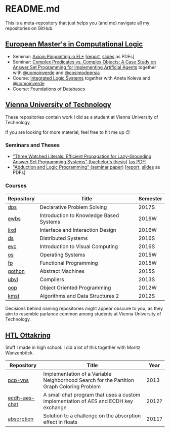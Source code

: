 # README.md

This is a meta-repository that just helps you (and me) navigate all my repositories on GitHub.

## [European Master's in Computational Logic](https://www.emcl-study.eu/)

 * Seminar: [Axiom Pinpointing in EL+](https://github.com/lorenzleutgeb/elp) [[report](https://lorenz.leutgeb.xyz/paper/elp.pdf), [slides](https://lorenz.leutgeb.xyz/paper/elp-beam.pdf) as PDFs]
 * Seminar: [Complex Predicates vs. Complex Objects: A Case Study on Answer Set Programming for Implementing Artificial Agents](https://github.com/lorenzleutgeb/ab) together with [@uomoinverde](https://github.com/uomoinverde) and [@cosimodpersia](https://github.com/cosimodpersia)
 * Course: [Integrated Logic Systems](https://github.com/lorenzleutgeb/ils) together with Aneta Koleva and [@uomoinverde](https://github.com/uomoinverde)
 * Course: [Foundations of Databases](https://github.com/lorenzleutgeb/fdb)

## [Vienna University of Technology](https://www.tuwien.ac.at/en/)

These repositories contain work I did as a student at Vienna University of Technology.

If you are looking for more material, feel free to hit me up :wink:

### Seminars and Theses

 * ["Three Watched Literals: Efficient Propagation for Lazy-Grounding Answer Set Programming Systems" (bachelor's thesis)](https://github.com/lorenzleutgeb/3wl) [[as PDF](https://lorenz.leutgeb.xyz/paper/3wl.pdf)]
 * ["Abduction and Logic Programming" (seminar paper)](https://github.com/lorenzleutgeb/abd) [[report](https://lorenz.leutgeb.xyz/paper/abd.pdf), [slides](https://lorenz.leutgeb.xyz/paper/abd-beam.pdf) as PDFs]

### Courses

| Repository    | Title         | Semester |
| ------------- | ------------- | -------- |
| [dps](https://github.com/lorenzleutgeb/dps)  | Declarative Problem Solving  | 2017S
| [ewbs](https://github.com/lorenzleutgeb/ewbs)  | Introduction to Knowledge Based Systems  | 2016W
| [iixd](https://github.com/lorenzleutgeb/iixd)  | Interface and Interaction Design  | 2016W
| [ds](https://github.com/lorenzleutgeb/ds) | Distributed Systems | 2016S
| [evc](https://github.com/lorenzleutgeb/evc) | Introduction to Visual Computing | 2016S
| [os](https://github.com/lorenzleutgeb/os) | Operating Systems | 2015W
| [fp](https://github.com/lorenzleutgeb/fp) | Functional Programming | 2015W
| [gothon](https://github.com/lorenzleutgeb/gothon) | Abstract Machines | 2015S
| [ubvl](https://github.com/lorenzleutgeb/ubvl) | Compilers | 2013S
| [oop](https://github.com/lorenzleutgeb/oop)  | Object Oriented Programming  | 2012W
| [kmst](https://github.com/lorenzleutgeb/kmst) | Algorithms and Data Structures 2 | 2012S

Decisions behind naming repositories might appear obscure to you, as they aim to resemble parlance common among students at Vienna University of Technology.

## [HTL Ottakring](https://www.htl-ottakring.at/)

Stuff I made in high school. I did a lot of this together with Moritz Wanzenböck.

| Repository    | Title         | Year |
| ------------- | ------------- | ---- |
| [pcp-vns](https://github.com/lorenzleutgeb/pcp-vns)  | Implementation of a Variable Neighborhood Search for the Partition Graph Coloring Problem | 2013
| [ecdh-aes-chat](https://github.com/lorenzleutgeb/ecdh-aes-chat)  | A small chat program that uses a custom implementation of AES and ECDH key exchange | 2012?
| [absorption](https://github.com/lorenzleutgeb/absorption)  | Solution to a challenge on the absorption effect in floats | 2011?
